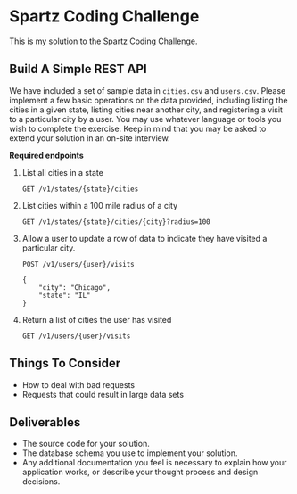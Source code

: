 # Spartz Coding Challenge

This is my solution to the Spartz Coding Challenge.

## Build A Simple REST API

We have included a set of sample data in `cities.csv` and `users.csv`. Please implement a few basic operations on the data provided, including listing the cities in a given state, listing cities near another city, and registering a visit to a particular city by a user.  You may use whatever language or tools you wish to complete the exercise.  Keep in mind that you may be asked to extend your solution in an on-site interview.

**Required endpoints**

1. List all cities in a state

	`GET /v1/states/{state}/cities`
 
2. List cities within a 100 mile radius of a city

	`GET /v1/states/{state}/cities/{city}?radius=100`
 
3. Allow a user to update a row of data to indicate they have visited a particular city.

	`POST /v1/users/{user}/visits`

	```
	{
		"city": "Chicago",
		"state": "IL"
	}
	```

4. Return a list of cities the user has visited

	`GET /v1/users/{user}/visits`

## Things To Consider

- How to deal with bad requests
- Requests that could result in large data sets


## Deliverables

- The source code for your solution.
- The database schema you use to implement your solution.
- Any additional documentation you feel is necessary to explain how your application works, or describe your thought process and design decisions.



